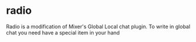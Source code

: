 # radio
Radio is a modification of Mixer's Global Local chat plugin. 
To write in global chat you need have a special item in your hand
